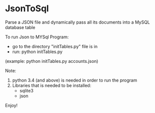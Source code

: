 # JsonToSql
Parse a JSON file and dynamically pass all its documents into a MySQL database table

To run Json to MYSql Program:
- go to the directory "initTables.py" file is in
- run: python initTables.py <json file path>

(example: python initTables.py accounts.json)

Note:
1. python 3.4 (and above) is needed in order to run the program
2. Libraries that is needed to be installed:
    - sqlite3
    - json

Enjoy!
